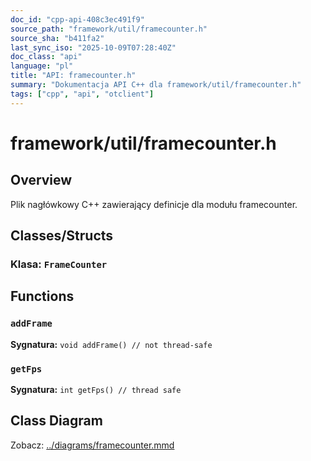 ```yaml
---
doc_id: "cpp-api-408c3ec491f9"
source_path: "framework/util/framecounter.h"
source_sha: "b411fa2"
last_sync_iso: "2025-10-09T07:28:40Z"
doc_class: "api"
language: "pl"
title: "API: framecounter.h"
summary: "Dokumentacja API C++ dla framework/util/framecounter.h"
tags: ["cpp", "api", "otclient"]
---
```


# framework/util/framecounter.h

## Overview

Plik nagłówkowy C++ zawierający definicje dla modułu framecounter.

## Classes/Structs

### Klasa: `FrameCounter`

## Functions

### `addFrame`

**Sygnatura:** `void addFrame() // not thread-safe`

### `getFps`

**Sygnatura:** `int getFps() // thread safe`

## Class Diagram

Zobacz: [../diagrams/framecounter.mmd](../diagrams/framecounter.mmd)
